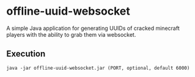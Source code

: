 # offline-uuid-websocket
 A simple Java application for generating UUIDs of cracked minecraft players with the ability to grab them via websocket.

## Execution

``` java -jar offline-uuid-websocket.jar (PORT, optional, default 6000) ```
